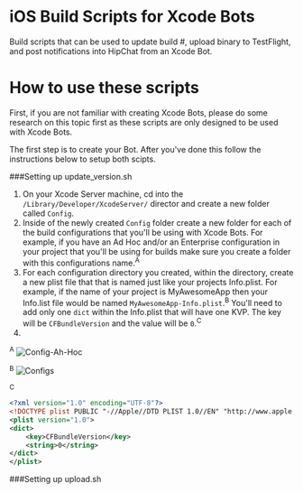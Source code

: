 iOS Build Scripts for Xcode Bots
=================

Build scripts that can be used to update build #, upload binary to TestFlight, and post notifications into HipChat from an Xcode Bot.

How to use these scripts
========================

First, if you are not familiar with creating Xcode Bots, please do some research on this topic first as these scripts are only designed to be used with Xcode Bots.

The first step is to create your Bot. After you've done this follow the instructions below to setup both scipts.

###Setting up update_version.sh

1. On your Xcode Server machine, cd into the `/Library/Developer/XcodeServer/` director and create a new folder called `Config`.
2. Inside of the newly created `Config` folder create a new folder for each of the build configurations that you'll be using with Xcode Bots. For example, if you have an Ad Hoc and/or an Enterprise configuration in your project that you'll be using for builds make sure you create a folder with this configurations name.<sup>A</sup>
3. For each configuration directory you created, within the directory, create a new plist file that that is named just like your projects Info.plist. For example, if the name of your project is MyAwesomeApp then your Info.list file would be named `MyAwesomeApp-Info.plist`.<sup>B</sup> You'll need to add only one `dict` within the Info.plist that will have one KVP. The key will be `CFBundleVersion` and the value will be `0`.<sup>C</sup>
4. 

<sup>A</sup>
![Config-Ah-Hoc](https://www.dropbox.com/s/casemdwqhzq7ml7/config-configurations.png?dl=0)

<sup>B</sup>
![Configs](https://www.dropbox.com/s/1fdtgbpu0kj7vm3/config-ad-hoc.png?dl=0)

<sup>C</sup>
```xml
<?xml version="1.0" encoding="UTF-8"?>
<!DOCTYPE plist PUBLIC "-//Apple//DTD PLIST 1.0//EN" "http://www.apple.com/DTDs/PropertyList-1.0.dtd">
<plist version="1.0">
<dict>
	<key>CFBundleVersion</key>
	<string>0</string>
</dict>
</plist>
```

###Setting up upload.sh


<!--<sup>A</sup>-->
<!--![Config](https://dl-web.dropbox.com/get/iOS%20Build%20Script%20Repo%20Images/config-ad-hoc.png?_subject_uid=55388810&w=AAAHLK2sgVEV7RoWz5jsFngibKTnGtvgrLtacJyzE9m-3Q)-->
